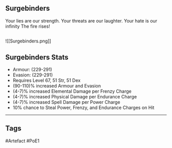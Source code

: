 ## Surgebinders
Your lies are our strength.
Your threats are our laughter.
Your hate is our infinity
The fire rises!
##
![[Surgebinders.png]]
## Surgebinders Stats
- Armour: (229-291)
- Evasion: (229-291)
- Requires Level 67, 51 Str, 51 Dex
- (90-110)% increased Armour and Evasion
- (4-7)% increased Elemental Damage per Frenzy Charge
- (4-7)% increased Physical Damage per Endurance Charge
- (4-7)% increased Spell Damage per Power Charge
- 10% chance to Steal Power, Frenzy, and Endurance Charges on Hit


---
## Tags
#Artefact
#PoE1